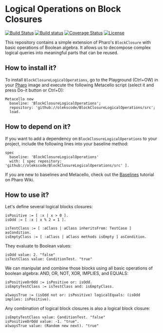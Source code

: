 # Logical Operations on Block Closures

[![Build Status](https://travis-ci.org/olekscode/Condition.svg?branch=master)](https://travis-ci.org/olekscode/Condition)
[![Build status](https://ci.appveyor.com/api/projects/status/kyqg5lvs7rudxxps?svg=true)](https://ci.appveyor.com/project/olekscode/condition)
[![Coverage Status](https://coveralls.io/repos/github/olekscode/Condition/badge.svg?branch=master)](https://coveralls.io/github/olekscode/Condition?branch=master)
[![License](https://img.shields.io/badge/license-MIT-blue.svg)](https://raw.githubusercontent.com/olekscode/Condition/master/LICENSE)

This repository contains a simple extension of Pharo's `BlockClosure` with basic operations of Boolean algebra. It allows us to decompose complex logical queries into meaningful parts that can be reused.

## How to install it?

To install `BlockClosureLogicalOperations`, go to the Playground (Ctrl+OW) in your [Pharo](https://pharo.org/) image and execute the following Metacello script (select it and press Do-it button or Ctrl+D):

```Smalltalk
Metacello new
  baseline: 'BlockClosureLogicalOperations';
  repository: 'github://olekscode/BlockClosureLogicalOperations/src';
  load.
```

## How to depend on it?

If you want to add a dependency on `BlockClosureLogicalOperations` to your project, include the following lines into your baseline method:

```Smalltalk
spec
  baseline: 'BlockClosureLogicalOperations'
  with: [ spec repository: 'github://olekscode/BlockClosureLogicalOperations/src' ].
```

If you are new to baselines and Metacello, check out the [Baselines](https://github.com/pharo-open-documentation/pharo-wiki/blob/master/General/Baselines.md) tutorial on Pharo Wiki.

## How to use it?

Let's define several logical blocks closures:

```Smalltalk
isPositive := [ :x | x > 0 ].
isOdd := [ :x | x % 2 = 1 ].

isTestClass := [ :aClass | aClass inheritsFrom: TestCase ] asCondition.
isEmptyClass := [ :aClass | aClass methods isEmpty ] asCondition.
```
They evaluate to Boolean values:

```Smalltalk
isOdd value: 2. "false"
isTestClass value: ConditionTest. "true"
```

We can manipulat and combine those blocks using all basic operations of boolean algebra: AND, OR, NOT, XOR, IMPLIES, and EQUALS:

```Smalltalk
isPositiveOrOdd := isPositive or: isOdd.
isEmptyTestClass := isTestClass and: isEmptyClass.

alwaysTrue := (isOdd not or: isPositive) logicalEquals: (isOdd implies: isPositive).
```

Any combination of logical block closures is also a logical block closure:

```Smalltalk
isEmptyTestClass value: ConditionTest. "false"
isPositiveOrOdd value: -1. "true".
alwaysTrue value: (Random new next). "true"
```
